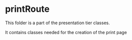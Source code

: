 # printRoute

This folder is a part of the presentation tier classes.

It contains classes needed for the creation of the print page
